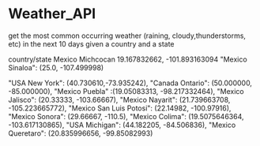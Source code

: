 # Weather_API
get the most common occurring weather (raining, cloudy,thunderstorms, etc) in the next 10 days given a country and a state


country/state
Mexico Michcocan 19.167832662, -101.893163094
"Mexico Sinaloa": (25.0, -107.499998)

"USA New York": (40.730610,-73.935242),
"Canada Ontario": (50.000000, -85.000000),
"Mexico Puebla" :(19.05083313, -98.217332464),
"Mexico Jalisco": (20.33333, -103.66667),
"Mexico Nayarit": (21.739663708, -105.223665772),
"Mexico San Luis Potosi": (22.14982, -100.97916),
"Mexico Sonora": (29.66667, -110.5),
"Mexico Colima": (19.5075646364, -103.617130865),
"USA Michigan": (44.182205, -84.506836),
"Mexico Queretaro": (20.835996656, -99.85082993)